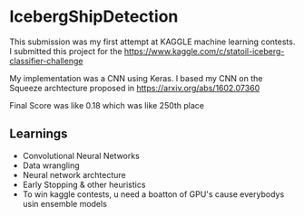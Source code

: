 # IcebergShipDetection

This submission was my first attempt at KAGGLE machine learning contests. I submitted this project for the https://www.kaggle.com/c/statoil-iceberg-classifier-challenge

My implementation was a CNN using Keras. I based my CNN on the Squeeze archtecture proposed in https://arxiv.org/abs/1602.07360

Final Score was like 0.18 which was like 250th place 

## Learnings
* Convolutional Neural Networks
* Data wrangling
* Neural network archtecture
* Early Stopping & other heuristics
* To win kaggle contests, u need a boatton of GPU's cause everybodys usin ensemble models
